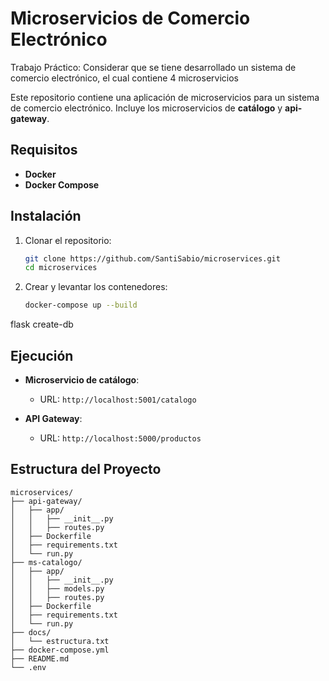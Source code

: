 # Microservicios de Comercio Electrónico

Trabajo Práctico: Considerar que se tiene desarrollado un sistema de comercio electrónico, el cual contiene 4 microservicios

Este repositorio contiene una aplicación de microservicios para un sistema de comercio electrónico. Incluye los microservicios de **catálogo** y **api-gateway**.

## Requisitos

- **Docker**
- **Docker Compose**

## Instalación

1. Clonar el repositorio:
    ```bash
    git clone https://github.com/SantiSabio/microservices.git
    cd microservices
    ```

2. Crear y levantar los contenedores:
    ```bash
    docker-compose up --build
    ```
flask create-db

## Ejecución

- **Microservicio de catálogo**:
    - URL: `http://localhost:5001/catalogo`
    
- **API Gateway**:
    - URL: `http://localhost:5000/productos`

## Estructura del Proyecto

```plaintext
microservices/
├── api-gateway/
│   ├── app/
│   │   ├── __init__.py
│   │   ├── routes.py
│   ├── Dockerfile
│   ├── requirements.txt
│   └── run.py
├── ms-catalogo/
│   ├── app/
│   │   ├── __init__.py
│   │   ├── models.py
│   │   ├── routes.py
│   ├── Dockerfile
│   ├── requirements.txt
│   └── run.py
├── docs/
│   └── estructura.txt
├── docker-compose.yml
├── README.md
└── .env

